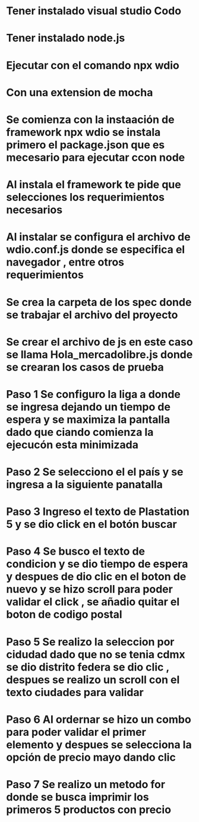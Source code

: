 # Tener instalado visual studio Codo
# Tener instalado node.js
# Ejecutar con el comando  npx wdio
# Con una extension de mocha
# Se comienza con la instaación de framework npx wdio se instala primero el package.json  que es mecesario para ejecutar ccon node
# Al instala el framework  te pide que selecciones los requerimientos necesarios 
# Al instalar se configura el archivo de wdio.conf.js donde se especifica el navegador , entre otros requerimientos 
# Se crea la carpeta de los spec donde se trabajar el archivo del proyecto 
# Se crear el archivo de js en este caso se llama Hola_mercadolibre.js donde se crearan los casos de prueba 
# Paso 1  Se configuro la liga a donde se ingresa  dejando un tiempo de espera y se maximiza la pantalla dado que ciando comienza la ejecucón esta  minimizada 
# Paso 2  Se selecciono el el país y se ingresa a la siguiente panatalla
# Paso 3  Ingreso el texto de Plastation 5 y se dio click en el botón buscar 
# Paso 4  Se busco el texto de condicion y se dio tiempo de espera y despues de dio clic en el boton de nuevo y se hizo scroll para poder validar el click , se añadio quitar el boton de codigo postal 
# Paso 5 Se realizo la seleccion por cidudad dado que no se tenia cdmx se dio distrito federa se dio clic , despues se realizo un scroll con el texto ciudades para validar 
# Paso 6 Al ordernar se hizo un combo para poder validar el primer elemento y despues se selecciona la opción de precio mayo dando clic 
# Paso 7 Se realizo un metodo for donde se busca imprimir los primeros 5 productos con precio
 

